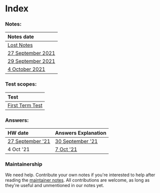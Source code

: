 # Index #

### Notes: ###

| Notes date|
| :------------------- | 
| [Lost Notes](/notes/LostNotes.md) |
| [27 September 2021](/notes/27Sep.md) |
| [29 September 2021](/notes/29Sep.md) |
| [4 October 2021](/notes/04Oct.md) |

### Test scopes: ###

| Test                 |
| :------------------- | 
| [First Term Test](/tests/FTT.md) |

### Answers: ###

| HW date                 | Answers Explanation |
| :------------------- | :------------------- | 
| [27 September '21](/answers/27Sep.md) | [30 September '21](/answers/exp-27Sep.md) |
| 4 Oct '21 | [7 Oct '21](/answers/exp-04Oct.md) 



### Maintainership ###
We need help. Contribute your own notes if you're interested to help after reading the [maintainer notes](/MAINTAINERS.md). All contributions are welcome, as long as they're useful and unmentioned in our notes yet.